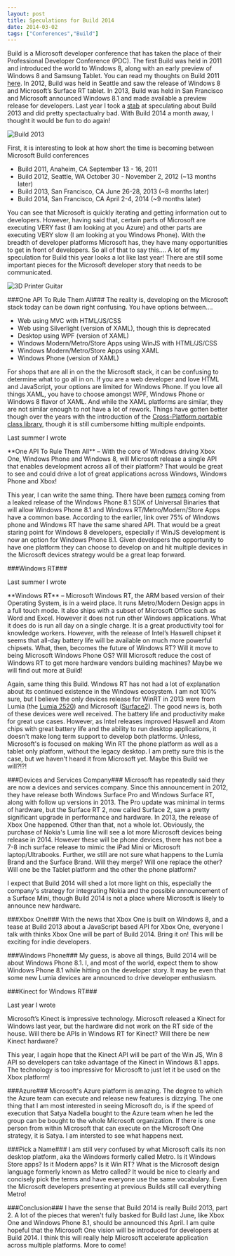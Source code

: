 ```yaml
---
layout: post
title: Speculations for Build 2014
date: 2014-03-02
tags: ["Conferences","Build"]
---
```


Build is a Microsoft developer conference that has taken the place of their Professional Developer Conference (PDC). The first
Build was held in 2011 and introduced the world to Windows 8, along with an early preview of Windows 8 and Samsung Tablet.
You can read my thoughts on Build 2011 [here](http://www.jptacek.com/2011/09/observations-from-microsofts-build-conference/).
In 2012, Build was held in Seattle and saw the release of Windows 8 and
Microsoft’s Surface RT tablet.  In 2013, Build was held in San Francisco and Microsoft announced Windows 8.1 and made available a preview
release for developers. Last year I took a [stab](http://www.jptacek.com/2013/06/Speculation-Microsoft-Build/) at speculating about Build 2013 and did pretty spectactualry bad. With Build 2014 a
month away, I thought it would be fun to do again!

![Build 2013](build2013.png)


First, it is interesting to look at how short the time is becoming between Microsoft Build conferences

* Build 2011, Anaheim, CA September 13 - 16, 2011
* Build 2012, Seattle, WA October 30 - November 2, 2012 (~13 months later)
* Build 2013, San Francisco, CA June 26-28, 2013 (~8 months later)
* Build 2014, San Francisco, CA April 2-4, 2014 (~9 months later)

You can see that Microsoft is quickly iterating and getting information out to developers. However, having said that, certain parts
of Microsoft are executing VERY fast (I am looking at you Azure) and other parts are executing VERY slow (I am looking at you Windows
Phone). With the breadth of developer platforms Microsoft has, they have many opportunities to get in front of developers. So all of that to say this.... A lot of my speculation for Build this year looks a lot like last year! There are still some
important pieces for the Microsoft developer story that needs to be communicated.

![3D Printer Guitar](guitar.jpg)

###One API To Rule Them All###
The reality is, developing on the Microsoft stack
today can be down right confusing. You have options between....

* Web using MVC with HTML/JS/CSS
* Web using Silverlight (version of XAML), though this is deprecated
* Desktop using WPF (version of XAML)
* Windows Modern/Metro/Store Apps using WinJS with HTML/JS/CSS
* Windows Modern/Metro/Store Apps using XAML
* Windows Phone (version of XAML)

For shops that are all in on the the Microsoft stack, it can be confusing to determine what to go all in on. If you are a web developer
and love HTML and JavaScript, your options are limited for Windows Phone. If you love all things XAML, you have to choose amongst
WPF, Windows Phone or Windows 8 flavor of XAML. And while the XAML platforms are similar, they are not similar enough to not
have a lot of rework. Things have gotten better though over the years with the introduction of the [Cross-Platform portable class
library](http://www.hanselman.com/blog/CrossPlatformPortableClassLibrariesWithNETAreHappening.aspx), though it is still cumbersome hitting
multiple endpoints.

Last summer I wrote

<div class="well">
<p>**One API To Rule Them All** – With the core of Windows driving Xbox One, Windows Phone and Windows 8, will Microsoft release a single API that enables development across all of their platform? That would be great to see and could drive a lot of great applications across Windows, Windows Phone and Xbox!</p>
</div>

This year, I can write the same thing. There have been [rumors](http://www.wpcentral.com/rumor-windows-phone-81-ditch-back-button)
 coming from a leaked release of the Windows Phone 8.1 SDK of Universal Binaries that will allow Windows Phone 8.1 and Windows
 RT/Metro/Modern/Store Apps have a common base. According to the earlier, link over 75% of Windows phone and Windows RT have
 the same shared API. That would be a great staring point for Windows 8 developers, especially if WinJS development is now an option
 for Windows Phone 8.1. Given developers the opportunity to have one platform they can choose to develop on and hit multiple devices
 in the Microsoft devices strategy would be a great leap forward.

###Windows RT###

Last summer I wrote

<div class="well">
<p>**Windows RT** – Microsoft Windows RT, the ARM based version of their Operating System, is in a weird place. It runs Metro/Modern Design apps in a full touch mode. It also ships with a subset of Microsoft Office such as Word and Excel. However it does not run other Windows applications. What it does do is run all day on a single charge. It is a great productivity tool for knowledge workers. However, with the release of Intel’s Haswell chipset it seems that all-day battery life will be available on much more powerful chipsets. What, then, becomes the future of Windows RT? Will it move to being Microsoft Windows Phone OS? Will Microsoft reduce the cost of Windows RT to get more hardware vendors building machines? Maybe we will find out more at Build!</p>
</div>

Again, same thing this Build. Windows RT has not had a lot of explanation about its continued existence in the Windows ecosystem.
I am not 100% sure, but I believe the only devices release for WinRT in 2013 were from Lumia (the [Lumia 2520](http://www.nokia.com/global/products/tablet/lumia2520/)) and Microsoft
([Surface2](http://www.microsoft.com/surface/en-us/products/surface-2)). The good news is, both of these devices were well received.
The battery life and productivity make for great use cases. However, as Intel releases improved Haswell and Atom chips with great battery
life and the ability to run desktop applications, it doesn't make long term support to develop both platforms. Unless, Microsoft's is focused on making Win RT the phone platform
as well as a tablet only platform, without the legacy desktop. I am pretty sure this is the case, but we haven't heard it from
Microsoft yet. Maybe this Build we will?!?!

###Devices and Services Company###
Microsoft has repeatedly said they are now a devices and services company. Since this announcement in 2012, they have release both Windows
Surface Pro and Windows Surface RT, along with follow up versions in 2013. The Pro update was minimal in terms of hardware, but the Surface RT 2,
now called Surface 2, saw a pretty significant upgrade in performance and hardware. In 2013, the release of Xbox One happened. Other
than that, not a whole lot. Obviously, the purchase of Nokia's Lumia line will see a lot more Microsoft devices being release in 2014.
However these will be phone devices, there
has not bee a 7-8 inch surface release to mimic the iPad Mini or Microsoft laptop/Ultrabooks. Further, we still are not sure what happens
to the Lumia Brand and the Surface Brand. Will they merge? Will one replace the other? Will one be the Tablet platform and the other the
phone platform?

I expect that Build 2014 will shed a lot more light on this, especially the company's strategy for integrating Nokia and the possible
announcement of a Surface Mini, though Build 2014 is not a place where Microsoft is likely to announce new hardware.

###Xbox One###
With the news that Xbox One is built on Windows 8, and a tease at Build 2013 about a JavaScript based API for Xbox One, everyone
I talk with thinks Xbox One will be part of Build 2014. Bring it on! This will be exciting for indie developers.

###Windows Phone###
My guess, is above all things, Build 2014 will be about Windows Phone 8.1. I, and most of the world, expect them to show Windows Phone
8.1 while hitting on the developer story. It may be even that some new Lumia devices are announced to drive developer enthusiasm.

###Kinect for Windows RT###

Last year I wrote

<div class="well">
<p>Microsoft’s Kinect is impressive technology. Microsoft released a Kinect for Windows last year, but the hardware did not work on the RT side of the house. Will there be APIs in Windows RT for Kinect? Will there be new Kinect hardware?</p>
</div>

This year, I again hope that the Kinect API will be part of the Win JS, Win 8 API so developers can take advantage of the Kinect in
Windows 8.1 apps. The technology is too impressive for Microsoft to just let it be used on the Xbox platform!

###Azure###
Microsoft's Azure platform is amazing. The degree to which the Azure team can execute and release new features is dizzying. The one
thing that I am most interested in seeing Microsoft do, is if the speed of execution that Satya Nadella bought to the Azure team
when he led the group can be bought to the whole Microsoft organization. If there is one person from within Microsoft that can
execute on the Microsoft One strategy, it is Satya. I am intersted to see what happens next.

###Pick a Name###
I am still very confused by what Microsoft calls its non desktop platform, aka the Windows formerly called Metro. Is it Windows Store apps?
Is it Modern apps? Is it Win RT? What is the Microsoft design language formerly known as Metro called? It would be nice to clearly and
concisely pick the terms and have everyone use the same vocabulary. Even the Microsoft developers presenting at previous Builds still call
everything Metro!

###Conclusion###
I have the sense that Build 2014 is really Build 2013, part 2. A lot of the pieces that weren't fully basked for Build last June, like Xbox One and Windows Phone 8.1,
 should
be announced this April. I am quite hopeful that the Microsoft One vision will be introduced for developers at Build 2014.
 I think this will really help Microsoft accelerate application across multiple platforms. More to come!